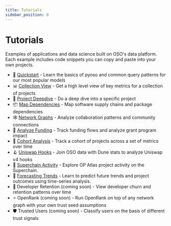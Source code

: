 ```yaml
---
title: Tutorials
sidebar_position: 0
---
```


# Tutorials

Examples of applications and data science built on OSO's data platform. Each example includes code snippets you can copy and paste into your own projects.

- 🌱 [Quickstart](./quickstart.md) - Learn the basics of pyoso and common query patterns for our most popular models
- 📊 [Collection View](./collection-view.mdx) - Get a high level view of key metrics for a collection of projects
- 🔬 [Project Deepdive](./project-deepdive.mdx) - Do a deep dive into a specific project
- 📦 [Map Dependencies](./dependencies.mdx) - Map software supply chains and package dependencies
- 🕸️ [Network Graphs](./network-graph.md) - Analyze collaboration patterns and community connections
- 💸 [Analyze Funding](./funding-data.mdx) - Track funding flows and analyze grant program impact
- 👥 [Cohort Analysis](./cohort-analysis.mdx) - Track a cohort of projects across a set of metrics over time
- 🪝 [Uniswap Hooks](./uniswap-hooks.mdx) - Join OSO data with Dune stats to analyze Uniswap v4 hooks
- 🔴 [Superchain Activity](./superchain-activity.md) - Explore OP Atlas project activity on the Superchain.
- 🔮 [Forecasting Trends](./forecasting.mdx) - Learn to predict future trends and project outcomes using time-series analysis.
- 🤝 Developer Retention (coming soon) - View developer churn and retention patterns over time
- ⭐ OpenRank (coming soon) - Run OpenRank on top of any network graph with your own trust seed assumptions
- 🛡️ Trusted Users (coming soon) - Classify users on the basis of different trust signals
